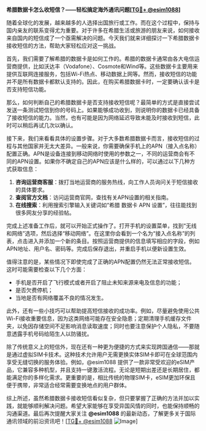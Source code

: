 **希腊数据卡怎么收短信？——轻松搞定海外通讯问题[[TG💪+ @esim1088](https://t.me/s/esim1088)]**

随着全球化的发展，越来越多的人选择出国旅行或工作。而在这个过程中，保持与国内亲友的联系变得尤为重要。对于许多在希腊生活或旅游的朋友来说，如何接收来自国内的短信成了一个亟需解决的问题。今天我们就来详细探讨一下希腊数据卡接收短信的方法，帮助大家轻松应对这一挑战。

首先，我们需要了解希腊的数据卡是如何工作的。希腊的数据卡通常由各大电信运营商提供，比如沃达丰（Vodafone）、Cosmote和Wind等。这些数据卡主要用来提供互联网连接服务，包括Wi-Fi热点、移动数据上网等。然而，接收短信的功能并不是所有数据卡都默认支持的。因此，在购买希腊数据卡时，一定要确认该卡是否支持短信功能。

那么，如何判断自己的希腊数据卡是否支持接收短信呢？最简单的方式是直接尝试发送一条测试短信到你的号码上。如果能够成功收到，则说明你的数据卡已经具备了接收短信的能力。当然，也有可能是因为网络延迟导致未能及时接收到短信，此时可以稍后再试几次以确认。

接下来，我们来看看具体的设置步骤。对于大多数希腊数据卡而言，接收短信的过程与其他国家并无太大差异。一般来说，你需要确保手机上的APN（接入点名称）配置正确。APN是设备连接到移动网络时使用的参数之一，不同的运营商会有不同的APN设置。如果你不确定自己的APN应该是什么样的，可以通过以下几种方式获取信息：

1. **咨询运营商客服**：拨打当地运营商的服务热线，向工作人员询问关于短信接收的具体要求。
2. **查阅官方文档**：访问运营商官网，查找有关APN设置的相关指南。
3. **在线搜索**：利用搜索引擎输入关键词如“希腊 数据卡 APN 设置”，往往能找到很多网友分享的经验帖。

完成上述准备工作后，就可以开始正式操作了。打开手机的设置菜单，找到“无线和网络”选项，然后选择“移动网络”。在这里你会看到一个名为“接入点名称”的列表，点击进入并添加一个新的条目。按照运营商提供的信息填写相应的字段，例如APN地址、用户名、密码等。完成后保存退出，并重启手机以便新设置生效。

值得注意的是，某些情况下即使完成了正确的APN配置仍然无法正常接收短信。这时可能需要检查以下几个方面：
- 手机是否开启了飞行模式或者开启了阻止未知来源来电及信息的功能；
- 是否欠费停机；
- 当地是否有网络覆盖不良的情况发生。

此外，还有一些小技巧可以帮助提高短信接收的成功率。例如，尽量避免使用公共Wi-Fi接收重要信息，因为这类网络可能存在安全隐患；定期清理手机缓存文件夹，以免因存储空间不足影响消息读取速度；同时也要注意保护个人隐私，不要随意透露手机号码给陌生人以防骚扰。

除了传统意义上的短信外，现在还有一种更为便捷的方式来实现跨国通信——那就是通过虚拟SIM卡技术。这种技术允许用户无需更换实体SIM卡即可在全球范围内享受无缝切换的服务体验。例如，@esim1088 提供了一款非常受欢迎的eSIM产品，它兼容多种机型，并且支持一键激活流程。无论是短期出差还是长期居住，都能满足你的多样化需求。更重要的是，相比传统的物理SIM卡，eSIM更加环保且便于携带，非常适合经常需要变换地点的用户群体。

综上所述，虽然希腊数据卡接收短信看似复杂，但只要掌握了正确的方法并加以实践，就能够顺利解决问题。希望大家能够在享受异国风情的同时，也能保持顺畅的沟通渠道。最后再次提醒大家关注 **@esim1088** 的最新动态，了解更多关于国际通讯领域的前沿资讯吧！[[TG💪+ @esim1088](https://t.me/s/esim1088) ![Image](https://i.postimg.cc/4NQfJmqS/Snipaste-2025-05-13-00-14-12.png)]